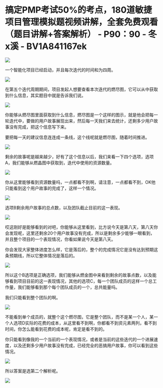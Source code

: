 # 搞定PMP考试50%的考点，180道敏捷项目管理模拟题视频讲解，全套免费观看（题目讲解+答案解析） - P90：90 - 冬x溪 - BV1A841167ek

![](img/91aa42ba2fc9a583b981fda6dda55b3d_0.png)

一个智能化项目已经启动，并且每次迭代的时间和为四周。

![](img/91aa42ba2fc9a583b981fda6dda55b3d_2.png)

在第五个迭代周期期间，项目发起人想要查看本次迭代的燃尽图，它可以从中获取到什么信息，其实题目中就是告诉我们说。



![](img/91aa42ba2fc9a583b981fda6dda55b3d_4.png)

你能够从燃尽图里面获取到什么信息，燃尽图是一个这样的图示，就是他会把每一轮迭代中，要做的用户故事展现出来，然后每一天我们来去统计，还剩多少用户故事没有完成，把这个信息写下来。

要把每一天的建议信息连连成一条线，这个线呢就是燃尽图，随着时间推进。

![](img/91aa42ba2fc9a583b981fda6dda55b3d_6.png)

剩余的故事呢是越来越少，好有了这个信息以后，我们来看一下四个选项，选项A，我们能够从燃晶图中获取到，迭代中使用的资源数量。



![](img/91aa42ba2fc9a583b981fda6dda55b3d_8.png)

你从这里能够看到资源数量吗，一点都看不到啊，请注意，一点都看不到，OK他只能看到这个用户故事的完成了，这样一个情况。



![](img/91aa42ba2fc9a583b981fda6dda55b3d_10.png)

选项B剩余用户故事的总点数，以及团队截止目前的这一表现。

![](img/91aa42ba2fc9a583b981fda6dda55b3d_12.png)

哎这刚好是能够看到的对吧，你能够从这里看到，比方说今天是第八天，第八天你会发现呢，这里还剩余20个用户故事没有完成，所以是剩余多少能够一眼看到，并且整个项目的一个表现情况，你看如果说今天是第八天。

你会发现大家整体进度怎么样，它是落后的，整个的完成情况它是没有达到预期这条预期线，所以它整体情况是落后的。



![](img/91aa42ba2fc9a583b981fda6dda55b3d_14.png)

所以这个B选项是正确选项，我们能够从燃金图中来看到剩余的故事点数，以及能够看到项目目前的这一表现情况，其他的选项C，每一个团队成员的这样一个总工作量，我们能够看到那个每个团队成员的一个，总共能量吗。

我们只能看到整个团队的啊。

![](img/91aa42ba2fc9a583b981fda6dda55b3d_16.png)

不能看到单个成员的，就整个这个燃尽图，它是整个团队，而不是某一个人，某一个人选项D实际的花费的成本，从这里看不到啊，你都看不到资元素两列，看不到时间，你怎么能看到花费的成本呢，肯定是看不到的。

你只能看到像我的一个当前的一个表现情况，或者是当前的这些迭代的一个进展速度，以及还剩多少用户故事没有完成，已经完全的恶搞用户故事，你可以看到这些情况。



![](img/91aa42ba2fc9a583b981fda6dda55b3d_18.png)

所以答案是选第二个解析呢。

![](img/91aa42ba2fc9a583b981fda6dda55b3d_20.png)